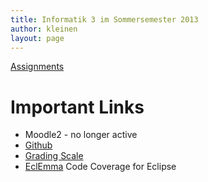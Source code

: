 ```yaml
---
title: Informatik 3 im Sommersemester 2013
author: kleinen
layout: page
---
```


[Assignments](assignments/)

# Important Links

*   Moodle2 - no longer active
*   [Github][2]
*   [Grading Scale]({{site.baseurl}}general/grading-scale.html)
*   [EclEmma][4] Code Coverage for Eclipse

&nbsp;

 [2]: http://github.com/info3
 [4]: http://eclemma.org
